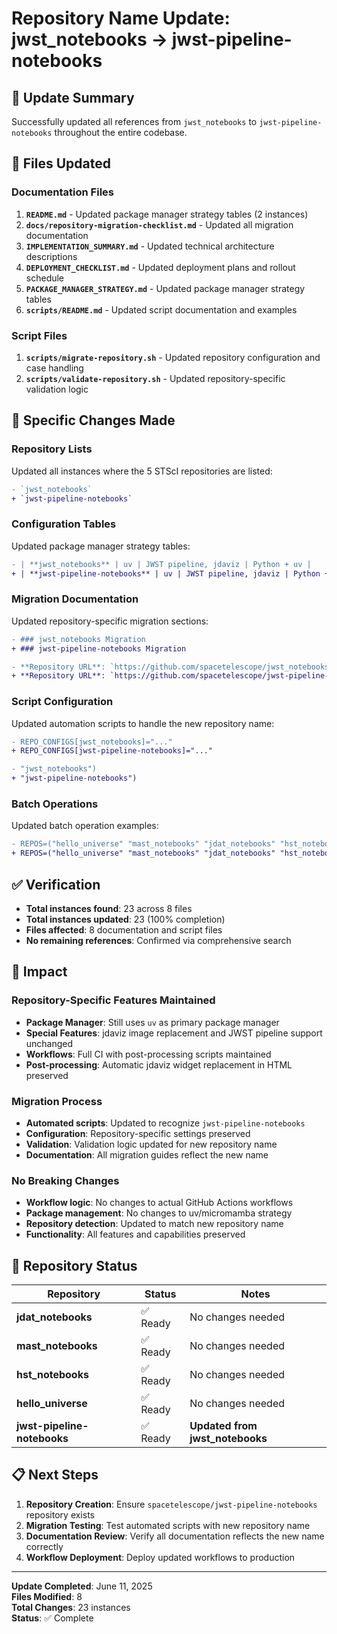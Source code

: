 # Repository Name Update: jwst_notebooks → jwst-pipeline-notebooks

## 🎯 Update Summary

Successfully updated all references from `jwst_notebooks` to `jwst-pipeline-notebooks` throughout the entire codebase.

## 📝 Files Updated

### Documentation Files
1. **`README.md`** - Updated package manager strategy tables (2 instances)
2. **`docs/repository-migration-checklist.md`** - Updated all migration documentation
3. **`IMPLEMENTATION_SUMMARY.md`** - Updated technical architecture descriptions
4. **`DEPLOYMENT_CHECKLIST.md`** - Updated deployment plans and rollout schedule
5. **`PACKAGE_MANAGER_STRATEGY.md`** - Updated package manager strategy tables
6. **`scripts/README.md`** - Updated script documentation and examples

### Script Files
1. **`scripts/migrate-repository.sh`** - Updated repository configuration and case handling
2. **`scripts/validate-repository.sh`** - Updated repository-specific validation logic

## 🔧 Specific Changes Made

### Repository Lists
Updated all instances where the 5 STScI repositories are listed:
```diff
- `jwst_notebooks`
+ `jwst-pipeline-notebooks`
```

### Configuration Tables
Updated package manager strategy tables:
```diff
- | **jwst_notebooks** | uv | JWST pipeline, jdaviz | Python + uv |
+ | **jwst-pipeline-notebooks** | uv | JWST pipeline, jdaviz | Python + uv |
```

### Migration Documentation
Updated repository-specific migration sections:
```diff
- ### jwst_notebooks Migration
+ ### jwst-pipeline-notebooks Migration

- **Repository URL**: `https://github.com/spacetelescope/jwst_notebooks`
+ **Repository URL**: `https://github.com/spacetelescope/jwst-pipeline-notebooks`
```

### Script Configuration
Updated automation scripts to handle the new repository name:
```diff
- REPO_CONFIGS[jwst_notebooks]="..."
+ REPO_CONFIGS[jwst-pipeline-notebooks]="..."

- "jwst_notebooks")
+ "jwst-pipeline-notebooks")
```

### Batch Operations
Updated batch operation examples:
```diff
- REPOS=("hello_universe" "mast_notebooks" "jdat_notebooks" "hst_notebooks" "jwst_notebooks")
+ REPOS=("hello_universe" "mast_notebooks" "jdat_notebooks" "hst_notebooks" "jwst-pipeline-notebooks")
```

## ✅ Verification

- **Total instances found**: 23 across 8 files
- **Total instances updated**: 23 (100% completion)
- **Files affected**: 8 documentation and script files
- **No remaining references**: Confirmed via comprehensive search

## 🚀 Impact

### Repository-Specific Features Maintained
- **Package Manager**: Still uses `uv` as primary package manager
- **Special Features**: jdaviz image replacement and JWST pipeline support unchanged
- **Workflows**: Full CI with post-processing scripts maintained
- **Post-processing**: Automatic jdaviz widget replacement in HTML preserved

### Migration Process
- **Automated scripts**: Updated to recognize `jwst-pipeline-notebooks`
- **Configuration**: Repository-specific settings preserved
- **Validation**: Validation logic updated for new repository name
- **Documentation**: All migration guides reflect the new name

### No Breaking Changes
- **Workflow logic**: No changes to actual GitHub Actions workflows
- **Package management**: No changes to uv/micromamba strategy
- **Repository detection**: Updated to match new repository name
- **Functionality**: All features and capabilities preserved

## 🎯 Repository Status

| Repository | Status | Notes |
|------------|--------|-------|
| **jdat_notebooks** | ✅ Ready | No changes needed |
| **mast_notebooks** | ✅ Ready | No changes needed |
| **hst_notebooks** | ✅ Ready | No changes needed |
| **hello_universe** | ✅ Ready | No changes needed |
| **jwst-pipeline-notebooks** | ✅ Ready | **Updated from jwst_notebooks** |

## 📋 Next Steps

1. **Repository Creation**: Ensure `spacetelescope/jwst-pipeline-notebooks` repository exists
2. **Migration Testing**: Test automated scripts with new repository name
3. **Documentation Review**: Verify all documentation reflects the new name correctly
4. **Workflow Deployment**: Deploy updated workflows to production

---

**Update Completed**: June 11, 2025  
**Files Modified**: 8  
**Total Changes**: 23 instances  
**Status**: ✅ Complete

